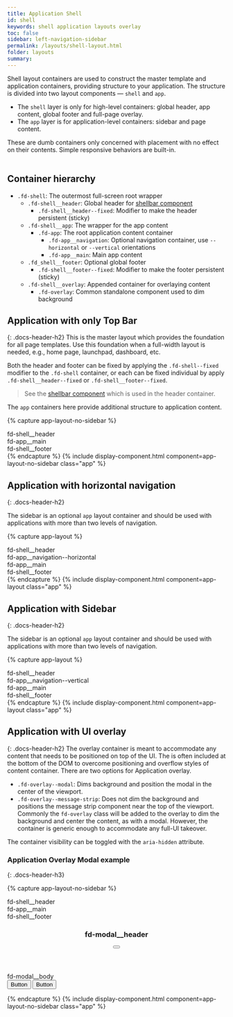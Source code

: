 ```yaml
---
title: Application Shell
id: shell
keywords: shell application layouts overlay
toc: false
sidebar: left-navigation-sidebar
permalink: /layouts/shell-layout.html
folder: layouts
summary:
---
```


Shell layout containers are used to construct the master template and application containers, providing structure to your application. The structure is divided into two layout components — `shell` and `app`.

- The `shell` layer is only for high-level containers: global header, app content, global footer and full-page overlay.
- The `app` layer is for application-level containers: sidebar and page content.

These are dumb containers only concerned with placement with no effect on their contents. Simple responsive behaviors are built-in.
<br><br>

## Container hierarchy

* `.fd-shell`: The outermost full-screen root wrapper
    * `.fd-shell__header`: Global header for [shellbar component]({{base.siteurl}}/components/shellbar.html)
        * `.fd-shell__header--fixed`: Modifier to make the header persistent (sticky)
    * `.fd-shell__app`: The wrapper for the app content
        * `.fd-app`: The root application content container
            * `.fd-app__navigation`: Optional navigation container, use `--horizontal` or `--vertical` orientations
            * `.fd-app__main`: Main app content
    * `.fd_shell__footer`: Optional global footer
        * `.fd-shell__footer--fixed`: Modifier to make the footer persistent (sticky)
    * `.fd-shell__overlay`: Appended container for overlaying content
        * `.fd-overlay`: Common standalone component used to dim background

## Application with only Top Bar
{: .docs-header-h2}
This is the master layout which provides the foundation for all page templates. Use this foundation when a full-width layout is needed, e.g., home page, launchpad, dashboard, etc.

Both the header and footer can be fixed by applying the `.fd-shell--fixed` modifier to the `.fd-shell` container, or each can be fixed individual by apply `.fd-shell__header--fixed` or `.fd-shell__footer--fixed`.

> See the [shellbar component]({{base.siteurl}}/components/shellbar.html) which is used in the header container.

The `app` containers here provide additional structure to application content.

{% capture app-layout-no-sidebar %}
<div class="fd-shell fd-shell--fundamentals">
    <div class="fd-shell__header">
        fd-shell__header
    </div>
    <div class="fd-shell__app">
        <div class="fd-app">
            <main class="fd-app__main">
                fd-app__main
            </main>
        </div>
    </div>
    <div class="fd-shell__footer">
        fd-shell__footer
    </div>
</div>
{% endcapture %}
{% include display-component.html component=app-layout-no-sidebar class="app" %}


## Application with horizontal navigation
{: .docs-header-h2}

The sidebar is an optional `app` layout container and should be used with applications with more than two levels of navigation.

{% capture app-layout %}
<div class="fd-shell fd-shell--fundamentals">
    <div class="fd-shell__header">
        fd-shell__header
    </div>
    <div class="fd-shell__app">
        <div class="fd-app">
            <div class="fd-app__navigation fd-app__navigation--horizontal">
                fd-app__navigation--horizontal
            </div>
            <main class="fd-app__main">
                fd-app__main
            </main>
        </div>
    </div>
    <div class="fd-shell__footer">
        fd-shell__footer
    </div>
</div>
{% endcapture %}
{% include display-component.html component=app-layout class="app" %}

## Application with Sidebar
{: .docs-header-h2}

The sidebar is an optional `app` layout container and should be used with applications with more than two levels of navigation.

{% capture app-layout %}
<div class="fd-shell fd-shell--fundamentals">
    <div class="fd-shell__header">
        fd-shell__header
    </div>
    <div class="fd-shell__app">
        <div class="fd-app">
            <div class="fd-app__navigation fd-app__navigation--vertical">
                fd-app__navigation--vertical
            </div>
            <main class="fd-app__main">
                fd-app__main
            </main>
        </div>
    </div>
    <div class="fd-shell__footer">
        fd-shell__footer
    </div>
</div>
{% endcapture %}
{% include display-component.html component=app-layout class="app" %}

## Application with UI overlay
{: .docs-header-h2}
The overlay container is meant to accommodate any content that needs to be positioned on top of the UI. The is often included at the bottom of the DOM to overcome positioning and overflow styles of content container.
There are two options for Application overlay.

- `.fd-overlay--modal`: Dims background and position the modal in the center of the viewport.
- `.fd-overlay--message-strip`: Does not dim the background and positions the message strip component near the top of the viewport.
Commonly the `fd-overlay` class will be added to the overlay to dim the background and center the content, as with a modal. However, the container is generic enough to accommodate any full-UI takeover.

The container visibility can be toggled with the `aria-hidden` attribute.

### Application Overlay Modal example
{: .docs-header-h3}

{% capture app-layout-no-sidebar %}
<div class="fd-shell fd-shell--fundamentals">
    <div class="fd-shell__header">
        fd-shell__header
    </div>
    <div class="fd-shell__app">
        <div class="fd-app">
            <main class="fd-app__main">
                fd-app__main
            </main>
        </div>
    </div>
    <div class="fd-shell__footer">
        fd-shell__footer
    </div>
    <div class="fd-shell__overlay fd-overlay fd-overlay--modal" aria-hidden="false">
        <div class="fd-modal" role="dialog">
          <div class="fd-modal__content" role="document">
              <header class="fd-modal__header">
                  <h3 class="fd-modal__title">fd-modal__header</h3>
                  <button class="fd-button--light fd-modal__close"></button>
              </header>
              <div class="fd-modal__body">
                  fd-modal__body
              </div>
              <footer class="fd-modal__footer">
                <button class=" fd-button--light">Button</button>
                <button class=" fd-button">Button</button>
                </footer>
          </div>
        </div>
    </div>
</div>



{% endcapture %}
{% include display-component.html component=app-layout-no-sidebar class="app" %}
